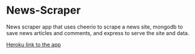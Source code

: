 # News-Scraper
News scraper app that uses cheerio to scrape a news site, mongodb to save news articles and comments, and express to serve the site and data.

[Heroku link to the app]()



